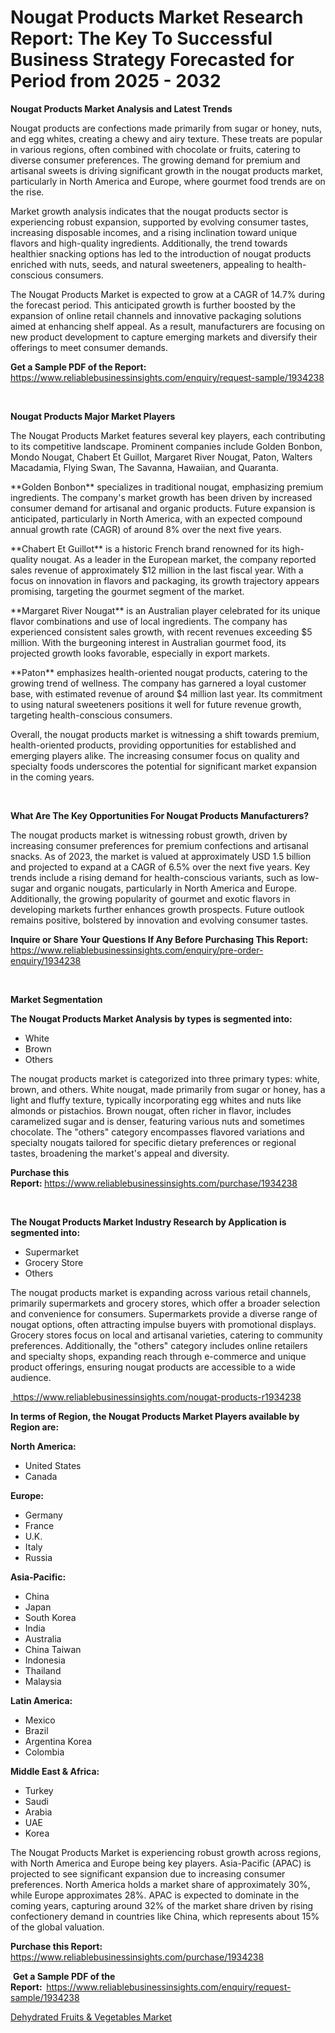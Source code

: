 <p><h1>Nougat Products Market Research Report: The Key To Successful Business Strategy Forecasted for Period from 2025 - 2032</h1></p><p><strong>Nougat Products Market Analysis and Latest Trends</strong></p>
<p><p>Nougat products are confections made primarily from sugar or honey, nuts, and egg whites, creating a chewy and airy texture. These treats are popular in various regions, often combined with chocolate or fruits, catering to diverse consumer preferences. The growing demand for premium and artisanal sweets is driving significant growth in the nougat products market, particularly in North America and Europe, where gourmet food trends are on the rise.</p><p>Market growth analysis indicates that the nougat products sector is experiencing robust expansion, supported by evolving consumer tastes, increasing disposable incomes, and a rising inclination toward unique flavors and high-quality ingredients. Additionally, the trend towards healthier snacking options has led to the introduction of nougat products enriched with nuts, seeds, and natural sweeteners, appealing to health-conscious consumers.</p><p>The Nougat Products Market is expected to grow at a CAGR of 14.7% during the forecast period. This anticipated growth is further boosted by the expansion of online retail channels and innovative packaging solutions aimed at enhancing shelf appeal. As a result, manufacturers are focusing on new product development to capture emerging markets and diversify their offerings to meet consumer demands.</p></p>
<p><strong>Get a Sample PDF of the Report:&nbsp;</strong> <a href="https://www.reliablebusinessinsights.com/enquiry/request-sample/1934238?utm_campaign=2226&utm_medium=2&utm_source=Github&utm_content=ia&utm_term=14022025&utm_id=nougat-products">https://www.reliablebusinessinsights.com/enquiry/request-sample/1934238</a></p>
<p>&nbsp;</p>
<p><strong>Nougat Products Major Market Players</strong></p>
<p><p>The Nougat Products Market features several key players, each contributing to its competitive landscape. Prominent companies include Golden Bonbon, Mondo Nougat, Chabert Et Guillot, Margaret River Nougat, Paton, Walters Macadamia, Flying Swan, The Savanna, Hawaiian, and Quaranta.</p><p>**Golden Bonbon** specializes in traditional nougat, emphasizing premium ingredients. The company's market growth has been driven by increased consumer demand for artisanal and organic products. Future expansion is anticipated, particularly in North America, with an expected compound annual growth rate (CAGR) of around 8% over the next five years.</p><p>**Chabert Et Guillot** is a historic French brand renowned for its high-quality nougat. As a leader in the European market, the company reported sales revenue of approximately $12 million in the last fiscal year. With a focus on innovation in flavors and packaging, its growth trajectory appears promising, targeting the gourmet segment of the market.</p><p>**Margaret River Nougat** is an Australian player celebrated for its unique flavor combinations and use of local ingredients. The company has experienced consistent sales growth, with recent revenues exceeding $5 million. With the burgeoning interest in Australian gourmet food, its projected growth looks favorable, especially in export markets.</p><p>**Paton** emphasizes health-oriented nougat products, catering to the growing trend of wellness. The company has garnered a loyal customer base, with estimated revenue of around $4 million last year. Its commitment to using natural sweeteners positions it well for future revenue growth, targeting health-conscious consumers.</p><p>Overall, the nougat products market is witnessing a shift towards premium, health-oriented products, providing opportunities for established and emerging players alike. The increasing consumer focus on quality and specialty foods underscores the potential for significant market expansion in the coming years.</p></p>
<p>&nbsp;</p>
<p><strong>What Are The Key Opportunities For Nougat Products Manufacturers?</strong></p>
<p><p>The nougat products market is witnessing robust growth, driven by increasing consumer preferences for premium confections and artisanal snacks. As of 2023, the market is valued at approximately USD 1.5 billion and projected to expand at a CAGR of 6.5% over the next five years. Key trends include a rising demand for health-conscious variants, such as low-sugar and organic nougats, particularly in North America and Europe. Additionally, the growing popularity of gourmet and exotic flavors in developing markets further enhances growth prospects. Future outlook remains positive, bolstered by innovation and evolving consumer tastes.</p></p>
<p><strong>Inquire or Share Your Questions If Any Before Purchasing This Report:</strong> <a href="https://www.reliablebusinessinsights.com/enquiry/pre-order-enquiry/1934238?utm_campaign=2226&utm_medium=2&utm_source=Github&utm_content=ia&utm_term=14022025&utm_id=nougat-products">https://www.reliablebusinessinsights.com/enquiry/pre-order-enquiry/1934238</a></p>
<p>&nbsp;</p>
<p><strong>Market Segmentation</strong></p>
<p><strong>The Nougat Products Market Analysis by types is segmented into:</strong></p>
<p><ul><li>White</li><li>Brown</li><li>Others</li></ul></p>
<p><p>The nougat products market is categorized into three primary types: white, brown, and others. White nougat, made primarily from sugar or honey, has a light and fluffy texture, typically incorporating egg whites and nuts like almonds or pistachios. Brown nougat, often richer in flavor, includes caramelized sugar and is denser, featuring various nuts and sometimes chocolate. The "others" category encompasses flavored variations and specialty nougats tailored for specific dietary preferences or regional tastes, broadening the market's appeal and diversity.</p></p>
<p><strong>Purchase this Report:&nbsp;</strong><a href="https://www.reliablebusinessinsights.com/purchase/1934238?utm_campaign=2226&utm_medium=2&utm_source=Github&utm_content=ia&utm_term=14022025&utm_id=nougat-products">https://www.reliablebusinessinsights.com/purchase/1934238</a></p>
<p>&nbsp;</p>
<p><strong>The Nougat Products Market Industry Research by Application is segmented into:</strong></p>
<p><ul><li>Supermarket</li><li>Grocery Store</li><li>Others</li></ul></p>
<p><p>The nougat products market is expanding across various retail channels, primarily supermarkets and grocery stores, which offer a broader selection and convenience for consumers. Supermarkets provide a diverse range of nougat options, often attracting impulse buyers with promotional displays. Grocery stores focus on local and artisanal varieties, catering to community preferences. Additionally, the "others" category includes online retailers and specialty shops, expanding reach through e-commerce and unique product offerings, ensuring nougat products are accessible to a wide audience.</p></p>
<p><a href="https://www.reliablebusinessinsights.com/nougat-products-r1934238?utm_campaign=2226&utm_medium=2&utm_source=Github&utm_content=ia&utm_term=14022025&utm_id=nougat-products">&nbsp;https://www.reliablebusinessinsights.com/nougat-products-r1934238</a></p>
<p><strong>In terms of Region, the Nougat Products Market Players available by Region are:</strong></p>
<p>
    <p> <strong> North America: </strong>
        <ul>
            <li>United States</li>
            <li>Canada</li>
        </ul>
        </p> 
    <p> <strong> Europe: </strong>
        <ul>
            <li>Germany</li>
            <li>France</li>
            <li>U.K.</li>
            <li>Italy</li>
            <li>Russia</li>
        </ul>
        </p> 
    <p> <strong> Asia-Pacific: </strong>
        <ul>
            <li>China</li>
            <li>Japan</li>
            <li>South Korea</li>
            <li>India</li>
            <li>Australia</li>
            <li>China Taiwan</li>
            <li>Indonesia</li>
            <li>Thailand</li>
            <li>Malaysia</li>
        </ul>
        </p> 
    <p> <strong> Latin America: </strong>
        <ul>
            <li>Mexico</li>
            <li>Brazil</li>
            <li>Argentina Korea</li>
            <li>Colombia</li>
        </ul>
        </p> 
    <p> <strong> Middle East & Africa: </strong>
        <ul>
            <li>Turkey</li>
            <li>Saudi</li>
            <li>Arabia</li>
            <li>UAE</li>
            <li>Korea</li>
        </ul>
    </p>
    </p>
<p><p>The Nougat Products Market is experiencing robust growth across regions, with North America and Europe being key players. Asia-Pacific (APAC) is projected to see significant expansion due to increasing consumer preferences. North America holds a market share of approximately 30%, while Europe approximates 28%. APAC is expected to dominate in the coming years, capturing around 32% of the market share driven by rising confectionery demand in countries like China, which represents about 15% of the global valuation.</p></p>
<p><strong>Purchase this Report: </strong><a href="https://www.reliablebusinessinsights.com/purchase/1934238?utm_campaign=2226&utm_medium=2&utm_source=Github&utm_content=ia&utm_term=14022025&utm_id=nougat-products">https://www.reliablebusinessinsights.com/purchase/1934238</a></p>
<p>&nbsp;<strong>Get a Sample PDF of the Report:&nbsp;&nbsp;</strong><a href="https://www.reliablebusinessinsights.com/enquiry/request-sample/1934238?utm_campaign=2226&utm_medium=2&utm_source=Github&utm_content=ia&utm_term=14022025&utm_id=nougat-products">https://www.reliablebusinessinsights.com/enquiry/request-sample/1934238</a></p>
<p><strong></strong></p>
<p><p><a href="https://github.com/AlisaRowe24/Market-Research-Report-List-1/blob/main/dehydrated-fruits-vegetables-market.md?utm_campaign=2226&utm_medium=2&utm_source=Github&utm_content=ia&utm_term=14022025&utm_id=nougat-products">Dehydrated Fruits & Vegetables Market</a></p></p>